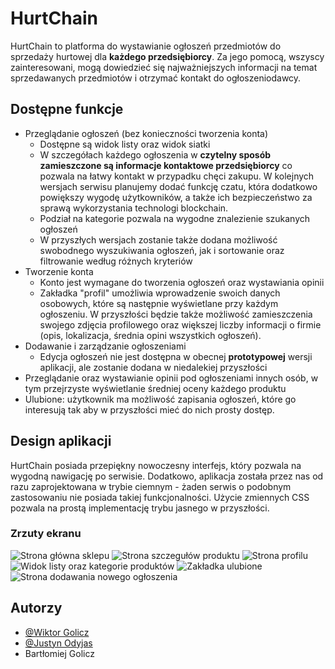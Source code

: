 # HurtChain
HurtChain to platforma do wystawianie ogłoszeń przedmiotów do sprzedaży hurtowej dla __każdego przedsiębiorcy__. 
Za jego pomocą, wszyscy zainteresowani, mogą dowiedzieć się najważniejszych informacji na temat sprzedawanych przedmiotów i otrzymać kontakt do ogłoszeniodawcy.

## Dostępne funkcje
 - Przeglądanie ogłoszeń (bez konieczności tworzenia konta)
	 - Dostępne są widok listy oraz widok siatki
	 - W szczegółach każdego ogłoszenia w __czytelny sposób zamieszczone są informacje kontaktowe przedsiębiorcy__ co pozwala na łatwy kontakt w przypadku chęci zakupu. W kolejnych wersjach serwisu planujemy dodać funkcję czatu, która dodatkowo powiększy wygodę użytkowników, a także ich bezpieczeństwo za sprawą wykorzystania technologi blockchain.
	 - Podział na kategorie pozwala na wygodne znalezienie szukanych ogłoszeń
	 - W przyszłych wersjach zostanie także dodana możliwość swobodnego wyszukiwania ogłoszeń, jak i sortowanie oraz filtrowanie według różnych kryteriów 
- Tworzenie konta
	- Konto jest wymagane do tworzenia ogłoszeń oraz wystawiania opinii
	- Zakładka "profil" umożliwia wprowadzenie swoich danych osobowych, które są następnie wyświetlane przy każdym ogłoszeniu. W przyszłości będzie także możliwość zamieszczenia swojego zdjęcia profilowego oraz większej liczby informacji o firmie (opis, lokalizacja, średnia opini wszystkich ogłoszeń).
 - Dodawanie i zarządzanie ogłoszeniami
	 - Edycja ogłoszeń nie jest dostępna w obecnej __prototypowej__ wersji aplikacji, ale zostanie dodana w niedalekiej przyszłości
 - Przeglądanie oraz wystawianie opinii pod ogłoszeniami innych osób, w tym przejrzyste wyświetlanie średniej oceny każdego produktu
 - Ulubione: użytkownik ma możliwość zapisania ogłoszeń, które go interesują tak aby w przyszłości mieć do nich prosty dostęp.
 
## Design aplikacji
HurtChain posiada przepiękny nowoczesny interfejs, który pozwala na wygodną nawigację po serwisie. Dodatkowo, aplikacja została przez nas od razu zaprojektowana w trybie ciemnym - żaden serwis o podobnym zastosowaniu nie posiada takiej funkcjonalności. Użycie zmiennych CSS pozwala na prostą implementację trybu jasnego w przyszłości.

### Zrzuty ekranu
![Strona główna sklepu](https://drive.google.com/uc?export=view&id=1MoghyidcWlJ-j2ToUB7-DljTsA3JX6JK)
![Strona szczegułów produktu](https://drive.google.com/uc?export=view&id=1aYWqWmgXY6r46B_X1bePoXk7KyUdf63W)
![Strona profilu](https://drive.google.com/uc?export=view&id=14uC_Tdmrwm9KNvmoRnvBBZVNUJtkrNUW)
![Widok listy oraz kategorie produktów](https://drive.google.com/uc?export=view&id=1jhrhDe7Ne9IHZ5xCpDHBzXnvQAFqubcy)
![Zakładka ulubione](https://drive.google.com/uc?export=view&id=17HHEo5rgw8W-3vFya_YGj7ayJBQLR6n-)
![Strona dodawania nowego ogłoszenia](https://drive.google.com/uc?export=view&id=1s7VNZGDoC57MnaLkxqZ6eJmb9N30Bdp9)

## Autorzy
- [@Wiktor Golicz](https://github.com/Wiktor102)
- [@Justyn Odyjas](https://github.com/Reiv21)
- Bartłomiej Golicz
